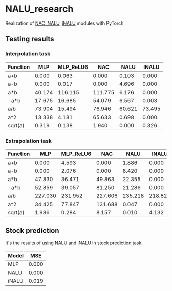 # NALU_research

Realization of [NAC, NALU](https://arxiv.org/abs/1808.00508), [iNALU](https://arxiv.org/abs/2003.07629) modules with PyTorch

## Testing results

### Interpolation task

| Function | MLP    | MLP_ReLU6 | NAC     | NALU   | INALU  |
|----------|--------|-----------|---------|--------|--------|
| a+b      | 0.000  | 0.063     | 0.000   | 0.103  | 0.000  |
| a-b      | 0.000  | 0.017     | 0.000   | 4.696  | 0.000  |
| a*b      | 40.174 | 116.115   | 111.775 | 6.176  | 0.000  |
| -a*b     | 17.675 | 16.685    | 54.079  | 6.567  | 0.003  |
| a/b      | 73.904 | 15.494    | 76.946  | 60.621 | 73.495 |
| a^2      | 13.338 | 4.181     | 65.633  | 0.698  | 0.000  |
| sqrt(a)  | 0.319  | 0.138     | 1.940   | 0.000  | 0.326  |

### Extrapolation task

| Function | MLP     | MLP_ReLU6 | NAC     | NALU    | INALU   |
|----------|---------|-----------|---------|---------|---------|
| a+b      | 0.000   | 4.593     | 0.000   | 1.886   | 0.000   |
| a-b      | 0.000   | 2.076     | 0.000   | 8.420   | 0.000   |
| a*b      | 47.830  | 36.471    | 49.863  | 22.355  | 0.000   |
| -a*b     | 52.859  | 39.057    | 81.250  | 21.286  | 0.000   |
| a/b      | 227.030 | 231.952   | 227.606 | 235.218 | 218.826 |
| a^2      | 34.425  | 77.847    | 131.688 | 0.047   | 0.000   |
| sqrt(a)  | 1.986   | 0.284     | 8.157   | 0.010   | 4.132   |

## Stock prediction

It's the results of using NALU and iNALU in stock prediction task.

| Model | MSE      |
|-------|----------|
| MLP   | 0.000    |
| NALU  | 0.000    |
| iNALU | 0.019    |